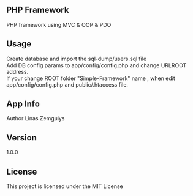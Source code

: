 <h2>PHP Framework</h2>      
PHP framework using MVC & OOP & PDO<br>

<h2>Usage</h2>
Create database and import the sql-dump/users.sql file<br>
Add DB config params to app/config/config.php and change URLROOT address.<br>
If your change ROOT folder "Simple-Framework" name , when edit app/config/config.php and public/.htaccess file.<br>

<h2>App Info</h2>
Author
Linas Zemgulys

<h2>Version</h2>
1.0.0

<h2>License</h2>
This project is licensed under the MIT License
